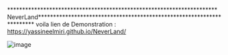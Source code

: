 ********************************************************************** N e v e r L a n d **********************************************************************
 
voila lien de Demonstration : https://yassineelmiri.github.io/NeverLand/ 


![image](https://github.com/user-attachments/assets/12f2ed15-0702-4848-a6b7-fd1bbe169eea)
